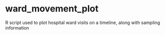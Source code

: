 # ward_movement_plot
R script used to plot hospital ward visits on a timeline, along with sampling information
